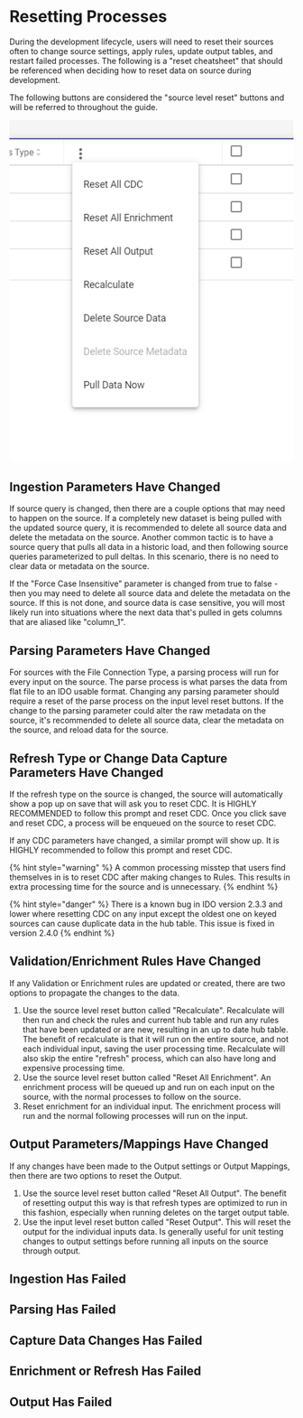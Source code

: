 # Resetting Processes

During the development lifecycle, users will need to reset their sources often to change source settings, apply rules, update output tables, and restart failed processes. The following is a "reset cheatsheet" that should be referenced when deciding how to reset data on source during development.

The following buttons are considered the "source level reset" buttons and will be referred to throughout the guide.

![](../../.gitbook/assets/image%20%28357%29.png)

## Ingestion Parameters Have Changed

If source query is changed, then there are a couple options that may need to happen on the source. If a completely new dataset is being pulled with the updated source query, it is recommended to delete all source data and delete the metadata on the source. Another common tactic is to have a source query that pulls all data in a historic load, and then following source queries parameterized to pull deltas. In this scenario, there is no need to clear data or metadata on the source. 

If the "Force Case Insensitive" parameter is changed from true to false - then you may need to delete all source data and delete the metadata on the source. If this is not done, and source data is case sensitive, you will most likely run into situations where the next data that's pulled in gets columns that are aliased like "column\_1".

## Parsing Parameters Have Changed

For sources with the File Connection Type, a parsing process will run for every input on the source. The parse process is what parses the data from flat file to an IDO usable format. Changing any parsing parameter should require a reset of the parse process on the input level reset buttons. If the change to the parsing parameter could alter the raw metadata on the source, it's recommended to delete all source data, clear the metadata on the source, and reload data for the source.

## Refresh Type or Change Data Capture Parameters Have Changed

If the refresh type on the source is changed, the source will automatically show a pop up on save that will ask you to reset CDC. It is HIGHLY RECOMMENDED to follow this prompt and reset CDC. Once you click save and reset CDC, a process will be enqueued on the source to reset CDC.

If any CDC parameters have changed, a similar prompt will show up. It is HIGHLY recommended to follow this prompt and reset CDC.

{% hint style="warning" %}
A common processing misstep that users find themselves in is to reset CDC after making changes to Rules. This results in extra processing time for the source and is unnecessary.
{% endhint %}

{% hint style="danger" %}
There is a known bug in IDO version 2.3.3 and lower where resetting CDC on any input except the oldest one on keyed sources can cause duplicate data in the hub table. This issue is fixed in version 2.4.0
{% endhint %}

## Validation/Enrichment Rules Have Changed

If any Validation or Enrichment rules are updated or created, there are two options to propagate the changes to the data.

1. Use the source level reset button called "Recalculate". Recalculate will then run and check the rules and current hub table and run any rules that have been updated or are new, resulting in an up to date hub table. The benefit of recalculate is that it will run on the entire source, and not each individual input, saving the user processing time. Recalculate will also skip the entire "refresh" process, which can also have long and expensive processing time.
2. Use the source level reset button called "Reset All Enrichment". An enrichment process will be queued up and run on each input on the source, with the normal processes to follow on the source.
3. Reset enrichment for an individual input. The enrichment process will run and the normal following processes will run on the input.

## Output Parameters/Mappings Have Changed

If any changes have been made to the Output settings or Output Mappings, then there are two options to reset the Output.

1. Use the source level reset button called "Reset All Output". The benefit of resetting output this way is that refresh types are optimized to run in this fashion, especially when running deletes on the target output table.
2. Use the input level reset button called "Reset Output". This will reset the output for the individual inputs data. Is generally useful for unit testing changes to output settings before running all inputs on the source through output.

## Ingestion Has Failed

## Parsing Has Failed

## Capture Data Changes Has Failed

## Enrichment or Refresh Has Failed

## Output Has Failed




